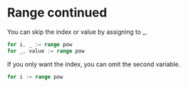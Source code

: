 # Range continued
You can skip the index or value by assigning to _.

```go
for i, _ := range pow
for _, value := range pow
```
If you only want the index, you can omit the second variable.

```go
for i := range pow
```